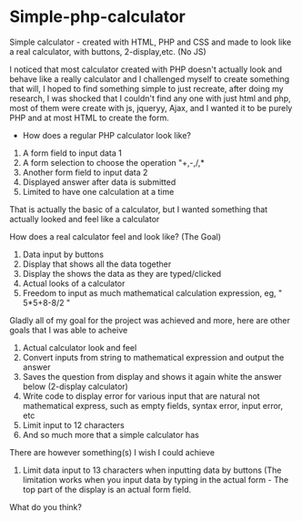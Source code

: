 # Simple-php-calculator
Simple calculator - created with HTML, PHP and CSS  and made to look like a real calculator, with buttons, 2-display,etc. (No JS)

I noticed that most calculator created with PHP doesn't actually look and behave like a really calculator and I challenged myself to create something that will, I hoped 
to find something simple to just recreate, after doing my research, I was shocked that I couldn't find any one with just html and php, most of them were create 
with js, jqueryy, Ajax, and I wanted it to be purely PHP and at most HTML to create the form. 

 - How does a regular PHP calculator look like?
 1. A form field  to input data 1
 2. A form selection to choose the operation "+,-,/,*
 3. Another form field to input data 2
 4. Displayed answer after data is submitted
 5. Limited to have one calculation at a time
 
 That is actually the basic of a calculator, but I wanted something that actually looked and feel like a calculator
 
 How does a real calculator feel and look like? (The Goal)
 1. Data input by buttons
 2. Display that shows all the data together
 2. Display the shows the data as they are typed/clicked
 3. Actual looks of a calculator
 4. Freedom to input as much mathematical calculation expression, eg, " 5*5+8-8/2 "

Gladly all of my goal for the project was achieved and more, here are other goals that I was able to acheive
1. Actual calculator look and feel
2. Convert inputs from string to mathematical expression and output the answer
3. Saves the question from display and shows it again white the answer below (2-display calculator)
4. Write code to display error for various input that are natural not mathematical express, such as empty fields, syntax error, input error, etc
5. Limit input to 12 characters
6. And so much more that a simple calculator has

There are however something(s) I wish I could achieve
1. Limit data input to 13 characters when inputting data by buttons (The limitation works when you input data by typing in the actual form - The top part of the display is
an actual form field.

What do you think?

